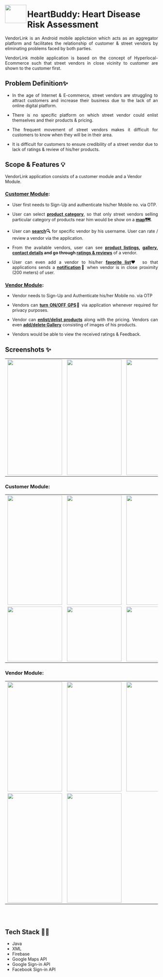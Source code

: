 <img align="left" style="margin-top:25px" width="70" height="60" src="https://drive.google.com/uc?id=11snnl7JUYzGnXg9-VxXES91LvVdvNfGh">

# HeartBuddy: Heart Disease Risk Assessment

<p style='text-align: justify;'>VendorLink is an Android mobile applictaion which acts as an aggregator platform and facilitates the relationship of customer & street vendors by eliminating problems faced by both parties.</p>
<p style='text-align: justify;'>VendorLink mobile application is based on the concept of Hyperlocal-Ecommerce such that street vendors in close vicinity to customer are shown to the customer first. </p>

## Problem Definition✨

- <p style='text-align: justify;'>In the age of Internet & E-commerce, street vendors are struggling to attract customers and increase their business due to the lack of an online digital platform.</p>
- <p style='text-align: justify;'>There is no specific platform on which street vendor could enlist themselves and their products & pricing.</p>
- <p style='text-align: justify;'>The frequent movement of street vendors makes it difficult for customers to know when they will be in their area.</p>
- <p style='text-align: justify;'>It is difficult for customers to ensure credibility of a street vendor due to lack of ratings & review of his/her products.</p>

## Scope & Features 💡

VendorLink application consists of a customer module and a Vendor Module.

### <u>Customer Module</u>:

- <p style='text-align: justify;'> User first needs to Sign-Up and authenticate his/her Mobile no. via OTP.</p>
- <p style='text-align: justify;'>User can select <b><u>product category</b></u>, so that only street vendors selling particular category of products near him would be show on a <b><u>map</u>🗺️</b>.</p>
- <p style='text-align: justify;'>User can <b><u>search</u>🔍</b> for specific vendor by his username. User can rate / review a vendor via the application.</p>
- <p style='text-align: justify;'>From the available vendors, user can see <b><u>product listings</u>, <u>gallery</u>, <u>contact details</u> and go through <u>ratings & reviews</u></b> of a vendor.</p>
- <p style='text-align: justify;'>User can even add a vendor to his/her <b><u>favorite list</u>❤️</b> so that applications sends a <b><u>notification</u>🔔</b> when vendor is in close proximity (200 meters) of user.</p>

### <u>Vendor Module</u>:

- <p style='text-align: justify;'> Vendor needs to Sign-Up and Authenticate his/her Mobile no. via OTP</p>
- <p style='text-align: justify;'> Vendors can <b><u>turn ON/OFF GPS</u></b>📍 via application whenever required for privacy purposes.</p>
- <p style='text-align: justify;'>Vendor can <b><u>enlist/delist products</u></b> along with the pricing. Vendors can even <b><u>add/delete Gallery</u></b> consisting of images of his products.</p>
- <p style='text-align: justify;'>Vendors would be able to view the received ratings & Feedback.</p>

## Screenshots ✨

<table>
    <tr>
        <td><img src="Images/SS/1.png" width="180" height="380"></td>
        <td><img src="Images/SS/2.png" width="180" height="380"></td>
        <td><img src="Images/SS/3.jpeg" width="180" height="380"></td>
    </tr>
</table>

### Customer Module:

<table>    
    <tr>
        <td><img src="Images/SS/c-1.png" width="180" height="360"></td>
        <td><img src="Images/SS/c-2.png" width="180" height="360"></td>
        <td><img src="Images/SS/c-3.png" width="180" height="360"></td>
        <td><img src="Images/SS/c-4.jpeg" width="180" height="360"></td>
    </tr>
    <tr>
        <td><img src="Images/SS/c-5.png" width="180" height=""></td>
        <td><img src="Images/SS/c-6.jpeg" width="180" height=""></td>
        <td><img src="Images/SS/c-7.jpeg" width="180" height=""></td>
        <td><img src="Images/SS/c-8.jpeg" width="180" height=""></td>
    </tr>
</table>

### Vendor Module:

<table>    
    <tr>
        <td><img src="Images/SS/v-1.png" width="180" height="360"></td>
        <td><img src="Images/SS/v-2.jpeg" width="180" height="360"></td>
        <td><img src="Images/SS/v-3.png" width="180" height="360"></td>
    </tr>
    <tr>
        <td><img src="Images/SS/v-4.jpeg" width="180" height="360"></td>
        <td><img src="Images/SS/v-5.jpeg" width="180" height="360"></td>
    </tr>
</table>
<br>
<br>

## Tech Stack 👨‍💻

- Java
- XML
- Firebase
- Google Maps API
- Google Sign-in API
- Facebook Sign-in API
